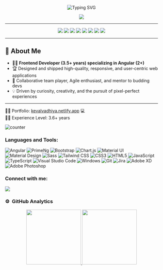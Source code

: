<p align="center">
  <img src="https://readme-typing-svg.demolab.com?font=Fira+Code&duration=3200&pause=700&color=F7DF1E&center=true&vCenter=true&width=700&lines=Hey!+I'm+Keval+Vadhiya+%F0%9F%91%8B;Senior+Angular+Developer+%7C+Frontend+Ninja+%F0%9F%A7%AA;3.5%2B+Years+Crafting+Modern+Web+Experiences;Let's+Build+Something+Awesome+Together!+%F0%9F%92%A1" alt="Typing SVG" />
</p>

<p align="center">
  <img src="https://capsule-render.vercel.app/api?type=waving&color=0:DD0031,100:F7DF1E&height=150&section=header&text=Keval%20Vadhiya%20&fontSize=40&fontAlignY=40&animation=twinkling&fontColor=fff" />
</p>

---

<div align="center">
  <img src="https://img.shields.io/badge/Angular-DD0031?style=for-the-badge&logo=angular&logoColor=white">
  <img src="https://img.shields.io/badge/TypeScript-3178C6?style=for-the-badge&logo=typescript&logoColor=white">
  <img src="https://img.shields.io/badge/JavaScript-F7DF1E?style=for-the-badge&logo=javascript&logoColor=black">
  <img src="https://img.shields.io/badge/HTML5-E34F26?style=for-the-badge&logo=html5&logoColor=white">
  <img src="https://img.shields.io/badge/CSS3-1572B6?style=for-the-badge&logo=css3&logoColor=white">
  <img src="https://img.shields.io/badge/Bootstrap-563D7C?style=for-the-badge&logo=bootstrap&logoColor=white">
  <img src="https://img.shields.io/badge/RxJS-B7178C?style=for-the-badge&logo=reactivex&logoColor=white">
  <img src="https://img.shields.io/badge/Tailwind-06B6D4?style=for-the-badge&logo=tailwindcss&logoColor=white">
</div>

---

## 🚀 About Me

- 👨‍💻 **Frontend Developer (3.5+ years) specializing in Angular (2+)**
- 🏆 Designed and shipped high-quality, responsive, and user-centric web applications
- 🤝 Collaborative team player, Agile enthusiast, and mentor to budding devs
- 💡 Driven by curiosity, creativity, and the pursuit of pixel-perfect experiences

---

👨‍💻 Portfolio: [kevalvadhiya.netlify.app](https://kevalvadhiya.netlify.app) 💻<br>
👨‍🎓 Experience Level: 3.6+ years

![counter](https://komarev.com/ghpvc/?username=keval101&style=flat-square)

### Languages and Tools:

<p align='left'>
<img alt="Angular" src="https://img.shields.io/badge/Angular-DD0031?style=for-the-badge&logo=angular&logoColor=white"/>
<img alt="PrimeNg" src="https://img.shields.io/badge/PrimeNg-DD0031?style=for-the-badge&logoColor=white"/>
<img alt="Bootstrap" src="https://img.shields.io/badge/bootstrap-%238511FA.svg?style=for-the-badge&logo=bootstrap&logoColor=white">
<img alt="Chart.js" src="https://img.shields.io/badge/chart.js-F5788D.svg?style=for-the-badge&logo=chart.js&logoColor=white">
<img alt="Material UI" src="https://img.shields.io/badge/Material%20UI-007FFF?style=for-the-badge&logo=mui&logoColor=white"/>
<img alt="Material Design" src="https://img.shields.io/badge/material%20design-757575?style=for-the-badge&logo=material%20design&logoColor=white"/>
<img alt="Sass" src="https://img.shields.io/badge/Sass-CC6699?style=for-the-badge&logo=sass&logoColor=white"/>
<img alt="Tailwind CSS" src="https://img.shields.io/badge/Tailwind_CSS-38B2AC?style=for-the-badge&logo=tailwind-css&logoColor=white"/>
<img alt="CSS3" src="https://img.shields.io/badge/CSS3-1572B6?style=for-the-badge&logo=css3&logoColor=white"/>
<img alt="HTML5" src="https://img.shields.io/badge/HTML5-E34F26?style=for-the-badge&logo=html5&logoColor=white"/>
<img alt="JavaScript" src="https://img.shields.io/badge/JavaScript-323330?style=for-the-badge&logo=javascript&logoColor=F7DF1E"/>
<img alt="TypeScript" src="https://img.shields.io/badge/TypeScript-007ACC?style=for-the-badge&logo=typescript&logoColor=white"/>
<img alt="Visual Studio Code" src="https://img.shields.io/badge/Visual_Studio_Code-0078D4?style=for-the-badge&logo=visual%20studio%20code&logoColor=white"/>
<img alt="Windows" src="https://img.shields.io/badge/Windows-0078D6?style=for-the-badge&logo=windows&logoColor=white"/>
<img alt="Git" src="https://img.shields.io/badge/GIT-E44C30?style=for-the-badge&logo=git&logoColor=white"/>
<img alt="Jira" src="https://img.shields.io/badge/Jira-0052CC?style=for-the-badge&logo=Jira&logoColor=white"/>
<img alt="Adobe XD" src="https://img.shields.io/badge/Adobe%20XD-470137?style=for-the-badge&logo=Adobe%20XD&logoColor=#FF61F6"/>
<img alt="Adobe Photoshop" src="https://img.shields.io/badge/Adobe%20Photoshop-31A8FF?style=for-the-badge&logo=Adobe%20Photoshop&logoColor=black"/>
</p>

### Connect with me:
[<img src="https://img.shields.io/badge/linkedin-%230077B5.svg?&style=for-the-badge&logo=linkedin&logoColor=white" />][linkedin]

### ⚙️  &nbsp;GitHub Analytics

<p align="center">
<a href="https://github.com/keval101">
  <img height="180em" src="https://github-readme-stats-eight-theta.vercel.app/api?username=keval101&show_icons=true&theme=codeSTACKr&include_all_commits=true&count_private=true" />
  <img height="180em" src="https://github-readme-stats-eight-theta.vercel.app/api/top-langs/?username=keval101&layout=compact&exclude_lang=java+r&theme=codeSTACKr" />
</a>
</p>

[linkedin]: https://www.linkedin.com/in/keval-v-914064199/
